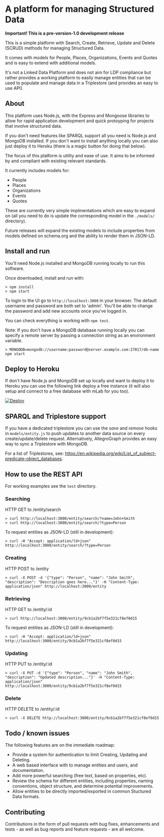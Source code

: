 # A platform for managing Structured Data

**Important! This is a pre-version-1.0 development release**

This is a simple platform with Search, Create, Retrieve, Update and Delete (SCRUD) methods for managing Structured Data.

It comes with models for People, Places, Organizations, Events and Quotes and is easy to extend with additional models.

It's not a Linked Data Platform and does not aim for LDP compliance but rather provides a working platform to easily manage entities that can be used to populate and manage data in a Triplestore (and provides an easy to use API).

## About 

This platform uses Node.js, with the Express and Mongoose libraries to allow for rapid application development and quick protoyping for projects that involve structured data.

If you don't need features like SPARQL support all you need is Node.js and MongoDB installed. If you don't want to install anything locally you can also just deploy it to Heroku (there is a magic button for doing that below).

The focus of this platform is utility and ease of use. It aims to be informed by and compliant with existing relevant standards.

It currently includes models for:

* People
* Places
* Organizations
* Events
* Quotes

These are currently very simple implmentations which are easy to expand on (all you need to do is update the corresponding model in the `./models/` directory).

Future releases will expand the existing models to include properties from models defined on schema.org and the ability to render them in JSON-LD.

## Install and run

You'll need Node.js installed and MongoDB running locally to run this software.

Once downloaded, install and run with:

    > npm install
    > npm start

To login to the UI go to `http://localhost:3000` in your browser. The default username and password are both set to 'admin'. You'll be able to change the password and add new accounts once you've logged in.

You can check everything is working with `npm test`.

Note: If you don't have a MongoDB database running locally you can specify a remote server by passing a connection string as an environment variable.

    > MONGODB=mongodb://username:password@server.example.com:27017/db-name npm start

## Deploy to Heroku

If don't have Node.js and MongoDB set up locally and want to deploy it to Heroku you can use the following link deploy a free instance (it will also setup and connect to a free database with mLab for you too).

[![Deploy](https://www.herokucdn.com/deploy/button.png)](https://heroku.com/deploy?template=https://github.com/glitchdigital/structured-data-editor)

## SPARQL and Triplestore support

If you have a dedicated triplestore you can use the _save_ and _remove_ hooks in `models/entity.js` to push updates to another data source on every create/update/delete request. Alternatively, AllegroGraph provides an easy way to sync a Triplestore with MongoDB.

For a list of Triplestores, see:  https://en.wikipedia.org/wiki/List_of_subject-predicate-object_databases.

## How to use the REST API

For working examples see the `test` directory.

### Searching

HTTP GET to /entity/search

    > curl http://localhost:3000/entity/search/?name=John+Smith
    > curl http://localhost:3000/entity/search/?type=Person

To request entities as JSON-LD (still in development):

    > curl -H "Accept: application/ld+json" http://localhost:3000/entity/search/?type=Person

### Creating

HTTP POST to /entity

    > curl -X POST -d '{"type": "Person", "name": "John Smith", "description": "Description goes here..."}' -H "Content-Type: application/json" http://localhost:3000/entity

### Retrieving

HTTP GET to /entity/:id

    > curl http://localhost:3000/entity/9cb1a2bf7f5e321cf8ef0d15

To request entities as JSON-LD (still in development):

    > curl -H "Accept: application/ld+json" http://localhost:3000/entity/9cb1a2bf7f5e321cf8ef0d15

### Updating

HTTP PUT to /entity/:id

    > curl -X PUT -d '{"type": "Person", "name": "John Smith", "description": "Updated description..."}' -H "Content-Type: application/json" http://localhost:3000/entity/9cb1a2bf7f5e321cf8ef0d15

### Delete

HTTP DELETE to /entity/:id

    > curl -X DELETE http://localhost:3000/entity/9cb1a2bf7f5e321cf8ef0d15

## Todo / known issues

The following features are on the immediate roadmap:

* Provide a system for authentication to limit Creating, Updating and Deleting.
* A web based interface with to manage entities and users, and documentation.
* Add more powerful searching (free text, based on properties, etc).
* Review the schema for different entities, including properties, naming conventions, object structure, and determine potential improvements.
* Allow entities to be directly imported/exported in common Stuctured Data formats.

## Contributing

Contributions in the form of pull requests with bug fixes, enhancements and tests - as well as bug reports and feature requests - are all welcome.
